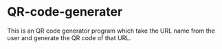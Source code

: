 # QR-code-generater
This is an QR code generator program which take the URL name from the user and generate the QR code of that URL.
